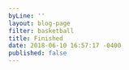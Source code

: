 ```yaml
---
byLine: ''
layout: blog-page
filter: basketball
title: Finished
date: 2018-06-10 16:57:17 -0400
published: false
---
```

